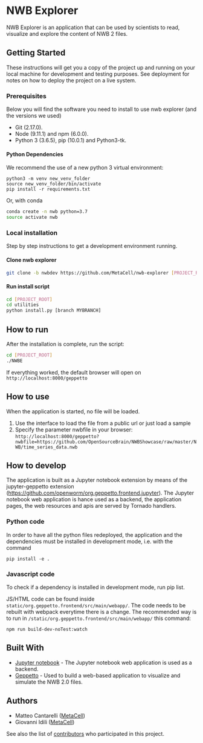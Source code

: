 # NWB Explorer 

NWB Explorer is an application that can be used by scientists to read, visualize and explore
the content of NWB 2 files. 

## Getting Started

These instructions will get you a copy of the project up and running on your local machine for development and testing purposes. See deployment for notes on how to deploy the project on a live system.

### Prerequisites 
Below you will find the software you need to install to use nwb explorer (and the versions we used)
* Git (2.17.0).
* Node (9.11.1) and npm (6.0.0).
* Python 3 (3.6.5), pip (10.0.1) and Python3-tk.


#### Python Dependencies

We recommend the use of a new python 3 virtual environment: 

```
python3 -m venv new_venv_folder
source new_venv_folder/bin/activate
pip install -r requirements.txt
```

Or, with conda

```bash
conda create -n nwb python=3.7
source activate nwb
```
### Local installation

Step by step instructions to get a development environment running.


#### Clone nwb explorer
```bash
git clone -b nwbdev https://github.com/MetaCell/nwb-explorer [PROJECT_ROOT]
```
#### Run install script
```bash
cd [PROJECT_ROOT]
cd utilities
python install.py [branch MYBRANCH]
```

## How to run

After the installation is complete, run the script:
```bash
cd [PROJECT_ROOT]
./NWBE
```

If everything worked, the default browser will open on `http://localhost:8000/geppetto`


## How to use

When the application is started, no file will be loaded.

1. Use the interface to load the file from a public url or just load a sample
1. Specify the parameter nwbfile in your browser:  `http://localhost:8000/geppetto?nwbfile=https://github.com/OpenSourceBrain/NWBShowcase/raw/master/NWB/time_series_data.nwb`

## How to develop
The application is built as a Jupyter notebook extension by means of the jupyter-geppetto extension (https://github.com/openworm/org.geppetto.frontend.jupyter).
The Jupyter notebook web application is hance used as a backend, the application pages, the web resources and apis are served by Tornado handlers.

### Python code
In order to have all the python files redeployed, the application and the dependencies must be installed in development mode, i.e. with the command
```
pip install -e .
```
### Javascript code
To check if a dependency is installed in development mode, run pip list.

JS/HTML code can be found inside `static/org.geppetto.frontend/src/main/webapp/`. The code needs to be rebuilt with webpack everytime there is a change. The recommended way is to run in `/static/org.geppetto.frontend/src/main/webapp/` this command:
```
npm run build-dev-noTest:watch
```

## Built With

* [Jupyter notebook](https://jupyter.org/) - The Jupyter notebook web application is used as a backend.
* [Geppetto](http://www.geppetto.org/) - Used to build a web-based application to visualize and simulate the NWB 2.0 files.


## Authors

* Matteo Cantarelli ([MetaCell](http://metacell.us))
* Giovanni Idili ([MetaCell](http://metacell.us))

See also the list of [contributors](https://github.com/tarelli/nwb-explorer/contributors) who participated in this project.




